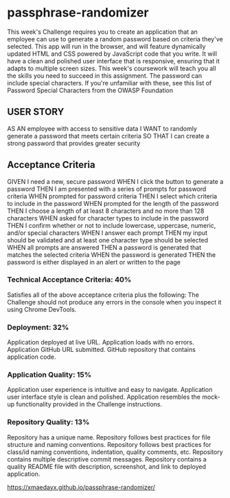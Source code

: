 # passphrase-randomizer
This week's Challenge requires you to create an application that an employee can use to generate a random password based on criteria they've selected. This app will run in the browser, and will feature dynamically updated HTML and CSS powered by JavaScript code that you write. It will have a clean and polished user interface that is responsive, ensuring that it adapts to multiple screen sizes. This week's coursework will teach you all the skills you need to succeed in this assignment.
The password can include special characters. If you're unfamiliar with these, see this list of Password Special Characters from the OWASP Foundation 

## USER STORY
AS AN employee with access to sensitive data
I WANT to randomly generate a password that meets certain criteria
SO THAT I can create a strong password that provides greater security

## Acceptance Criteria
GIVEN I need a new, secure password
WHEN I click the button to generate a password
THEN I am presented with a series of prompts for password criteria
WHEN prompted for password criteria
THEN I select which criteria to include in the password
WHEN prompted for the length of the password
THEN I choose a length of at least 8 characters and no more than 128 characters
WHEN asked for character types to include in the password
THEN I confirm whether or not to include lowercase, uppercase, numeric, and/or special characters
WHEN I answer each prompt
THEN my input should be validated and at least one character type should be selected
WHEN all prompts are answered
THEN a password is generated that matches the selected criteria
WHEN the password is generated
THEN the password is either displayed in an alert or written to the page

### Technical Acceptance Criteria: 40%
Satisfies all of the above acceptance criteria plus the following:
The Challenge should not produce any errors in the console when you inspect it using Chrome DevTools.
### Deployment: 32%
Application deployed at live URL.
Application loads with no errors.
Application GitHub URL submitted.
GitHub repository that contains application code.
### Application Quality: 15%
Application user experience is intuitive and easy to navigate.
Application user interface style is clean and polished.
Application resembles the mock-up functionality provided in the Challenge instructions.
### Repository Quality: 13%
Repository has a unique name.
Repository follows best practices for file structure and naming conventions.
Repository follows best practices for class/id naming conventions, indentation, quality comments, etc.
Repository contains multiple descriptive commit messages.
Repository contains a quality README file with description, screenshot, and link to deployed application.


https://xmaedayx.github.io/passphrase-randomizer/

